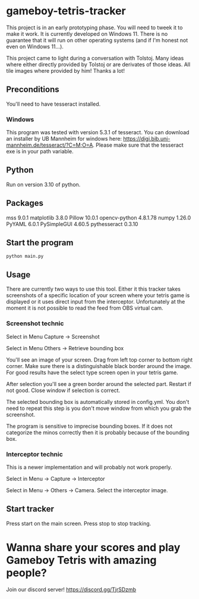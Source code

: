 # gameboy-tetris-tracker

This project is in an early prototyping phase. You will need to tweek it to make it work. It is currently developed on Windows 11. There is no guarantee that it will run on other operating systems (and if I'm honest not even on Windows 11...).

This project came to light during a conversation with Tolstoj. Many ideas where either directly provided by Tolstoj or are derivates of those ideas. All tile images where provided by him! Thanks a lot!

## Preconditions
You'll need to have tesseract installed. 

### Windows
This program was tested with version 5.3.1 of tesseract. You can download an installer by UB Mannheim for windows here: https://digi.bib.uni-mannheim.de/tesseract/?C=M;O=A. Please make sure that the tesseract exe is in your path variable. 

## Python
Run on version 3.10 of python.

## Packages
mss 9.0.1
matplotlib 3.8.0
Pillow 10.0.1
opencv-python 4.8.1.78
numpy 1.26.0
PyYAML 6.0.1
PySimpleGUI 4.60.5
pythesseract 0.3.10

## Start the program 

    python main.py

## Usage
There are currently two ways to use this tool. Either it this tracker takes screenshots of a specific location of your screen where your tetris game is displayed or it uses direct input from the interceptor. Unfortunately at the moment it is not possible to read the feed from OBS virtual cam. 

### Screenshot technic
Select in Menu Capture -> Screenshot

Select in Menu Others -> Retrieve bounding box

You'll see an image of your screen. Drag from left top corner to bottom right corner. Make sure there is a distinguishable black border around the image. For good results have the select type screen open in your tetris game.

After selection you'll see a green border around the selected part. Restart if not good. Close window if selection is correct.
  
The selected bounding box is automatically stored in config.yml. You don't need to repeat this step is you don't move window from which you grab the screenshot.

The program is sensitive to imprecise bounding boxes. If it does not categorize the minos correctly then it is probably because of the bounding box.

### Interceptor technic
This is a newer implementation and will probably not work properly.

Select in Menu -> Capture -> Interceptor

Select in Menu -> Others -> Camera. Select the interceptor image.

## Start tracker
Press start on the main screen. Press stop to stop tracking.

# Wanna share your scores and play Gameboy Tetris with amazing people?
Join our discord server! https://discord.gg/TjrSDzmb